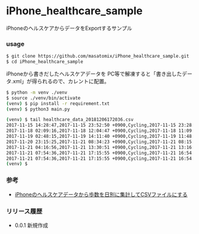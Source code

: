 # iPhone_healthcare_sample
iPhoneのヘルスケアからデータをExportするサンプル

### usage

```bash
$ git clone https://github.com/masatomix/iPhone_healthcare_sample.git
$ cd iPhone_healthcare_sample
```

iPhoneから書きだしたヘルスケアデータを PC等で解凍すると「書き出したデータ.xml」が得られるので、カレントに配置。


```bash
$ python -m venv ./venv
$ source ./venv/bin/activate
(venv) $ pip install -r requirement.txt
(venv) $ python3 main.py
```


```bash
(venv) $ tail healthcare_data_20181206172036.csv
2017-11-15 14:28:47,2017-11-15 23:52:50 +0900,Cycling,2017-11-15 23:28:47 +0900,HKQuantityTypeIdentifierDistanceCycling,km,7.02
2017-11-18 02:09:16,2017-11-18 12:04:47 +0900,Cycling,2017-11-18 11:09:16 +0900,HKQuantityTypeIdentifierDistanceCycling,km,2.63
2017-11-19 02:48:15,2017-11-19 14:11:40 +0900,Cycling,2017-11-19 11:48:15 +0900,HKQuantityTypeIdentifierDistanceCycling,km,24.85
2017-11-20 23:15:25,2017-11-21 08:34:23 +0900,Cycling,2017-11-21 08:15:25 +0900,HKQuantityTypeIdentifierDistanceCycling,km,4.03
2017-11-21 04:16:56,2017-11-21 13:30:51 +0900,Cycling,2017-11-21 13:16:56 +0900,HKQuantityTypeIdentifierDistanceCycling,km,2.69
2017-11-21 07:54:36,2017-11-21 17:15:55 +0900,Cycling,2017-11-21 16:54:36 +0900,HKQuantityTypeIdentifierDistanceCycling,km,4.46
2017-11-21 07:54:36,2017-11-21 17:15:55 +0900,Cycling,2017-11-21 16:54:36 +0900,HKQuantityTypeIdentifierDistanceCycling,km,4.46
(venv) $

```


### 参考
- [iPhoneのヘルスケアデータから歩数を日別に集計してCSVファイルにする](https://qiita.com/masato/items/72cf6cad5aa3179d64cc)


### リリース履歴

- 0.0.1 新規作成